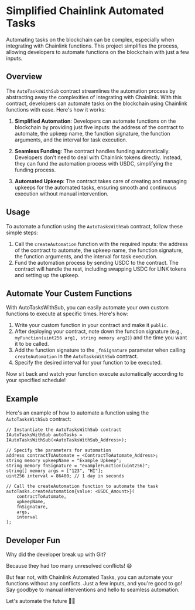 # Simplified Chainlink Automated Tasks

Automating tasks on the blockchain can be complex, especially when integrating with Chainlink functions. This project simplifies the process, allowing developers to automate functions on the blockchain with just a few inputs.

## Overview

The `AutoTasksWithSub` contract streamlines the automation process by abstracting away the complexities of integrating with Chainlink. With this contract, developers can automate tasks on the blockchain using Chainlink functions with ease. Here's how it works:

1. **Simplified Automation**: Developers can automate functions on the blockchain by providing just five inputs: the address of the contract to automate, the upkeep name, the function signature, the function arguments, and the interval for task execution.

2. **Seamless Funding**: The contract handles funding automatically. Developers don't need to deal with Chainlink tokens directly. Instead, they can fund the automation process with USDC, simplifying the funding process.

3. **Automated Upkeep**: The contract takes care of creating and managing upkeeps for the automated tasks, ensuring smooth and continuous execution without manual intervention.

## Usage

To automate a function using the `AutoTasksWithSub` contract, follow these simple steps:

1. Call the `createAutomation` function with the required inputs: the address of the contract to automate, the upkeep name, the function signature, the function arguments, and the interval for task execution.
2. Fund the automation process by sending USDC to the contract. The contract will handle the rest, including swapping USDC for LINK tokens and setting up the upkeep.

## Automate Your Custem Functions

With AutoTasksWithSub, you can easily automate your own custom functions to execute at specific times. Here's how:

1. Write your custom function in your contract and make it `public`.
2. After deploying your contract, note down the function signature (e.g., `myFunction(uint256 arg1, string memory arg2)`) and the time you want it to be called.
3. Add the function signature to the `_fnSignature` parameter when calling `createAutomation` in the `AutoTasksWithSub` contract.
4. Specify the desired interval for your function to be executed.

Now sit back and watch your function execute automatically according to your specified schedule!


## Example

Here's an example of how to automate a function using the `AutoTasksWithSub` contract:

```solidity
// Instantiate the AutoTasksWithSub contract
IAutoTasksWithSub autoTasks = IAutoTasksWithSub(<AutoTasksWithSub_Address>);

// Specify the parameters for automation
address contractToAutomate = <ContractToAutomate_Address>;
string memory upkeepName = "Example Upkeep";
string memory fnSignature = "exampleFunction(uint256)";
string[] memory args = ["123", "HI"];
uint256 interval = 86400; // 1 day in seconds

// Call the createAutomation function to automate the task 
autoTasks.createAutomation{value: <USDC_Amount>}(
    contractToAutomate, 
    upkeepName, 
    fnSignature, 
    args, 
    interval
);
```

## Developer Fun

Why did the developer break up with Git?

Because they had too many unresolved conflicts! 😄

But fear not, with Chainlink Automated Tasks, you can automate your functions without any conflicts. Just a few inputs, and you're good to go! Say goodbye to manual interventions and hello to seamless automation.

Let's automate the future 🚀✨